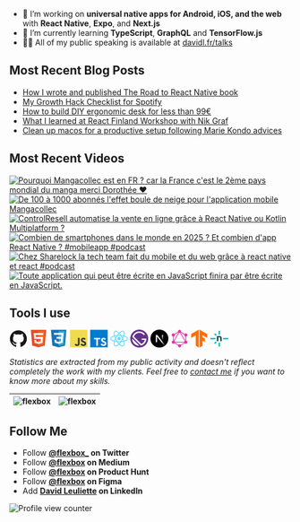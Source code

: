 - 🔭 I’m working on **universal native apps for Android, iOS, and the web** with **React Native**, **Expo**, and **Next.js**
- 🌱 I’m currently learning **TypeScript**, **GraphQL** and **TensorFlow.js**
- 👨‍💻 All of my public speaking is available at [davidl.fr/talks](https://davidl.fr/talks)

## Most Recent Blog Posts

<!-- MEDIUM:START -->
- [How I wrote and published The Road to React Native book](https://flexbox.medium.com/how-i-wrote-and-published-the-road-to-react-native-book-7ca80fa2fd88?source=rss-cc5b33b54088------2)
- [My Growth Hack Checklist for Spotify](https://flexbox.medium.com/how-i-got-more-than-4000-followers-on-spotify-ae4bcb6d6e73?source=rss-cc5b33b54088------2)
- [How to build DIY ergonomic desk for less than 99€](https://flexbox.medium.com/how-to-build-diy-ergonomic-desk-for-less-than-99-82fa51a0d98e?source=rss-cc5b33b54088------2)
- [What I learned at React Finland Workshop with Nik Graf](https://medium.com/react-finland/what-i-learned-at-react-finland-workshop-with-nik-graf-99c37dc1d8c1?source=rss-cc5b33b54088------2)
- [Clean up macos for a productive setup following Marie Kondo advices](https://blog.usejournal.com/kondo-your-mac-b2443f2ebc2f?source=rss-cc5b33b54088------2)
<!-- MEDIUM:END -->

## Most Recent Videos

<!-- BEGIN YOUTUBE-CARDS -->
[![Pourquoi Mangacollec est en FR ? car la France c'est le 2ème pays mondial du manga merci Dorothée ❤️](https://ytcards.demolab.com/?id=E4dL4Mw8_54&title=Pourquoi+Mangacollec+est+en+FR+%3F+car+la+France+c%27est+le+2%C3%A8me+pays+mondial+du+manga+merci+Doroth%C3%A9e+%E2%9D%A4%EF%B8%8F&lang=en&timestamp=1748070013&background_color=%230d1117&title_color=%23ffffff&stats_color=%23dedede&max_title_lines=1&width=250&border_radius=5 "Pourquoi Mangacollec est en FR ? car la France c'est le 2ème pays mondial du manga merci Dorothée ❤️")](https://www.youtube.com/watch?v=E4dL4Mw8_54)
[![De 100 à 1000 abonnés l'effet boule de neige pour l'application mobile Mangacollec](https://ytcards.demolab.com/?id=mZbElp2l4aU&title=De+100+a%CC%80+1000+abonne%CC%81s+l%27effet+boule+de+neige+pour+l%27application+mobile+Mangacollec&lang=en&timestamp=1747994483&background_color=%230d1117&title_color=%23ffffff&stats_color=%23dedede&max_title_lines=1&width=250&border_radius=5 "De 100 à 1000 abonnés l'effet boule de neige pour l'application mobile Mangacollec")](https://www.youtube.com/watch?v=mZbElp2l4aU)
[![ControlResell automatise la vente en ligne grâce à React Native ou Kotlin Multiplatform ?](https://ytcards.demolab.com/?id=IiPEvKMtxuY&title=ControlResell+automatise+la+vente+en+ligne+gr%C3%A2ce+%C3%A0+React+Native+ou+Kotlin+Multiplatform+%3F&lang=en&timestamp=1747956433&background_color=%230d1117&title_color=%23ffffff&stats_color=%23dedede&max_title_lines=1&width=250&border_radius=5 "ControlResell automatise la vente en ligne grâce à React Native ou Kotlin Multiplatform ?")](https://www.youtube.com/watch?v=IiPEvKMtxuY)
[![Combien de smartphones dans le monde en 2025 ? Et combien d'app React Native ? #mobileapp #podcast](https://ytcards.demolab.com/?id=dvbYEtdjaHM&title=Combien+de+smartphones+dans+le+monde+en+2025+%3F+Et+combien+d%27app+React+Native+%3F+%23mobileapp+%23podcast&lang=en&timestamp=1747925305&background_color=%230d1117&title_color=%23ffffff&stats_color=%23dedede&max_title_lines=1&width=250&border_radius=5 "Combien de smartphones dans le monde en 2025 ? Et combien d'app React Native ? #mobileapp #podcast")](https://www.youtube.com/watch?v=dvbYEtdjaHM)
[![Chez Sharelock la tech team fait du mobile et du web grâce à react native et react  #podcast](https://ytcards.demolab.com/?id=JUxMLmDVUxg&title=Chez+Sharelock+la+tech+team+fait+du+mobile+et+du+web+gr%C3%A2ce+%C3%A0+react+native+et+react++%23podcast&lang=en&timestamp=1747562423&background_color=%230d1117&title_color=%23ffffff&stats_color=%23dedede&max_title_lines=1&width=250&border_radius=5 "Chez Sharelock la tech team fait du mobile et du web grâce à react native et react  #podcast")](https://www.youtube.com/watch?v=JUxMLmDVUxg)
[![Toute application qui peut être écrite en JavaScript finira par être écrite en JavaScript.](https://ytcards.demolab.com/?id=pjQk3DKqjzs&title=Toute+application+qui+peut+%C3%AAtre+%C3%A9crite+en+JavaScript+finira+par+%C3%AAtre+%C3%A9crite+en+JavaScript.&lang=en&timestamp=1747465255&background_color=%230d1117&title_color=%23ffffff&stats_color=%23dedede&max_title_lines=1&width=250&border_radius=5 "Toute application qui peut être écrite en JavaScript finira par être écrite en JavaScript.")](https://www.youtube.com/watch?v=pjQk3DKqjzs)
<!-- END YOUTUBE-CARDS -->

## Tools I use

<p align="left">
  <img src="https://raw.githubusercontent.com/devicons/devicon/master/icons/github/github-original.svg" alt="git" width="32" height="32"/>
  <img src="https://raw.githubusercontent.com/devicons/devicon/master/icons/html5/html5-original.svg" alt="html5" width="32" height="32"/>
  <img src="https://raw.githubusercontent.com/devicons/devicon/master/icons/css3/css3-original.svg" alt="css3" width="32" height="32"/>

  <img src="https://raw.githubusercontent.com/devicons/devicon/master/icons/javascript/javascript-original.svg" alt="javascript" width="32" height="32"/>
  <img src="https://raw.githubusercontent.com/devicons/devicon/master/icons/typescript/typescript-original.svg" alt="typescript" width="32" height="32"/>
  <img src="https://raw.githubusercontent.com/devicons/devicon/master/icons/react/react-original.svg" alt="react" width="32" height="32"/>
  <img src="https://raw.githubusercontent.com/devicons/devicon/master/icons/gatsby/gatsby-original.svg" alt="gatsby" width="32" height="32"/>
  <img src="https://raw.githubusercontent.com/devicons/devicon/master/icons/nextjs/nextjs-original.svg" alt="nextjs" width="32" height="32"/>
  <img src="https://raw.githubusercontent.com/devicons/devicon/master/icons/graphql/graphql-plain.svg" alt="graphql" width="32" height="32"/>
  <img src="https://raw.githubusercontent.com/devicons/devicon/master/icons/tensorflow/tensorflow-original.svg" alt="tensorflow" width="32" height="32"/>
  <img src="https://raw.githubusercontent.com/devicons/devicon/master/icons/netlify/netlify-original.svg" alt="netlify" width="32" height="32"/>

</p>

<em>Statistics are extracted from my public activity and doesn't reflect completely the work with my clients.</em>
<em>Feel free to <a href="https://davidl.fr/onboading" target="_blank">contact me</a> if you want to know more about my skills.</em>

| <img src="https://github-readme-stats.vercel.app/api?username=flexbox&show_icons=true&theme=buefy" alt="flexbox" />  | <img src="https://github-readme-stats.vercel.app/api/top-langs/?username=flexbox&layout=compact&hide=html&theme=buefy" alt="flexbox" /> |
| ------------- | ------------- |

## Follow Me

- Follow **<a href="https://twitter.com/intent/follow?screen_name=flexbox_">@flexbox_</a> on Twitter**
- Follow **<a href="https://medium.com/@flexbox">@flexbox</a> on Medium**
- Follow **<a href="https://www.producthunt.com/@flexbox">@flexbox</a> on Product Hunt**
- Follow **<a href="https://www.figma.com/@flexbox">@flexbox</a> on Figma**
- Add **<a href="https://www.linkedin.com/in/david-leuliette">David Leuliette</a> on LinkedIn**

![Profile view counter](https://komarev.com/ghpvc/?username=flexbox)
